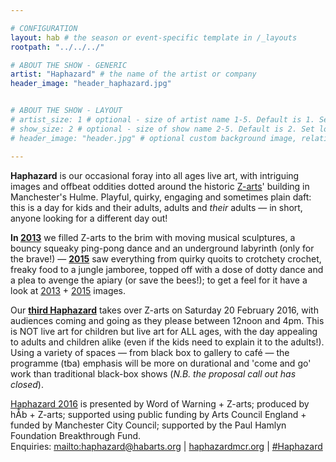 ```yaml
---

# CONFIGURATION
layout: hab # the season or event-specific template in /_layouts
rootpath: "../../../"

# ABOUT THE SHOW - GENERIC
artist: "Haphazard" # the name of the artist or company
header_image: "header_haphazard.jpg"   


# ABOUT THE SHOW - LAYOUT
# artist_size: 1 # optional - size of artist name 1-5. Default is 1. Set longer names to lower values
# show_size: 2 # optional - size of show name 2-5. Default is 2. Set longer names to lower values
# header_image: "header.jpg" # optional custom background image, relative to current page

---         
```

**Haphazard** is our occasional foray into all ages live art, with intriguing images and offbeat oddities dotted around the historic [Z-arts](http://www.z-arts.org)' building in Manchester's Hulme. Playful, quirky, engaging and sometimes plain daft: this is a day for kids and their adults, adults and *their* adults — in short, anyone looking for a different day out!
        
**In [2013](/archive/2013-spring/haphazard)** we filled Z-arts to the brim with moving musical sculptures, a bouncy squeaky ping-pong dance and an underground labyrinth (only for the brave!) — **[2015](/archive/2015-haphazard)** saw everything from quirky quoits to crotchety crochet, freaky food to a jungle jamboree, topped off with a dose of dotty dance and a plea to avenge the apiary (or save the bees!); to get a feel for it have a look at [2013](/galleries/2013-haphazard) + [2015](/galleries/2015-haphazard) images.       
        
Our **[third Haphazard](/current/2016-haphazard)** takes over Z-arts on Saturday 20 February 2016, with audiences coming and going as they please between 12noon and 4pm. This is NOT live art for children but live art for ALL ages, with the day appealing to adults and children alike (even if the kids need to explain it to the adults!).<br>Using a variety of spaces — from black box to gallery to café — the programme (tba) emphasis will be more on durational and 'come and go' work than traditional black-box shows (*N.B. the proposal call out has closed*).         
        
[Haphazard 2016](/current/2016-haphazard) is presented by Word of Warning + Z-arts; produced by hÅb + Z-arts; supported using public funding by Arts Council England + funded by Manchester City Council; supported by the Paul Hamlyn Foundation Breakthrough Fund.         
Enquiries: <mailto:haphazard@habarts.org> | <a href="http://haphazardmcr.org" target="_blank">haphazardmcr.org</a> | <a href="http://twitter.com/hashtag/Haphazard" target="_blank">#Haphazard</a>
